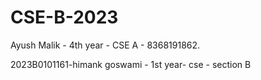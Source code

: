 # CSE-B-2023
Ayush Malik - 4th year - CSE A - 8368191862.  










2023B0101161-himank goswami - 1st year- cse - section B
